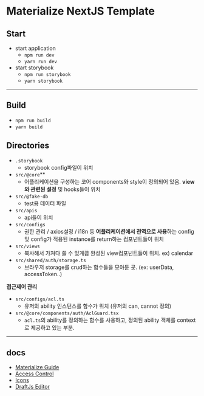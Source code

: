 # Materialize NextJS Template

## Start

- start application
  - `npm run dev`
  - `yarn run dev`
- start storybook
  - `npm run storybook`
  - `yarn storybook`

---

## Build

- `npm run build`
- `yarn build`

## Directories

- `.storybook`
  - storybook config파일이 위치
- `src/@core`\*\*
  - 어플리케이션을 구성하는 코어 components와 style이 정의되어 있음. **view와 관련된 설정** 및 hooks들이 위치
- `src/@fake-db`
  - test용 데이터 파일
- `src/apis`
  - api들이 위치
- `src/configs`
  - 권한 관리 / axios설정 / i18n 등 **어플리케이션에서 전역으로 사용**하는 config및 config가 적용된 instance를 return하는 컴포넌트들이 위치
- `src/views`
  - 복사해서 가져다 쓸 수 있게끔 완성된 view컴포넌트들이 위치. ex) calendar
- `src/shared/auth/storage.ts`
  - 브라우저 storage를 crud하는 함수들을 모아둔 곳. (ex: userData, accessToken..)

**접근제어 관리**

- `src/configs/acl.ts`
  - 유저의 ability 인스턴스를 함수가 위치 (유저의 can, cannot 정의)
- `src/@core/components/auth/AclGuard.tsx`
  - `acl.ts`의 ability를 정의하는 함수를 사용하고, 정의된 ability 객체를 context로 제공하고 있는 부분.

---

## docs

- [Materialize Guide](https://pixinvent.com/demo/materialize-mui-react-nextjs-admin-template/documentation/guide/)
- [Access Control](https://pixinvent.com/demo/materialize-mui-react-nextjs-admin-template/documentation/guide/development/access-control.html)
- [Icons](https://pictogrammers.com/library/mdi/)
- [DraftJs Editor](https://reactrocket.com/post/draft-js-persisting-content/)
